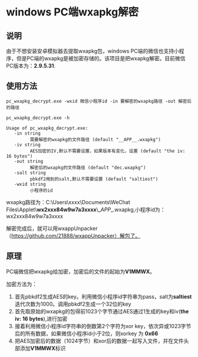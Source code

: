 # windows PC端wxapkg解密

## 说明
由于不想安装安卓模拟器去提取wxapkg包，windows PC端的微信也支持小程序，但是PC端的wxapkg是被加密存储的。该项目是把wxapkg解密。目前微信PC版本为：**2.9.5.31**.
## 使用方法
`pc_wxapkg_decrypt.exe -wxid 微信小程序id -in 要解密的wxapkg路径 -out 解密后的路径`

```
pc_wxapkg_decrypt.exe -h

Usage of pc_wxapkg_decrypt.exe:
   -in string
         需要解密的wxapkg的文件路径 (default "__APP__.wxapkg")
   -iv string
         AES加密的IV,默认不需要设置，如果版本有变化，设置 (default "the iv: 16 bytes")
   -out string
         解密后的wxapkg的文件路径 (default "dec.wxapkg")
   -salt string
         pbkdf2用到的salt,默认不需要设置 (default "saltiest")
   -wxid string
         小程序的id
```

wxapkg路径为：C:\Users\xxxx\Documents\WeChat Files\Applet\\**wx2xxx84w9w7a3xxxx**\\\__APP__.wxapkg,小程序id为：wx2xxx84w9w7a3xxxx

解密完成后，就可以用wxappUnpacker（https://github.com/21888/wxappUnpacker）解包了。
## 原理
PC端微信把wxapkg给加密，加密后的文件的起始为**V1MMWX**。

加密方法为：
1. 首先pbkdf2生成AES的key。利用微信小程序id字符串为pass，salt为**saltiest** 迭代次数为1000。调用pbkdf2生成一个32位的key
2. 首先取原始的wxapkg的包得前1023个字节通过AES通过1生成的key和iv(**the iv: 16 bytes**),进行加密
3. 接着利用微信小程序id字符串的倒数第2个字符为xor key，依次异或1023字节后的所有数据，如果微信小程序id小于2位，则xorkey 为 **0x66**
4. 把AES加密后的数据（1024字节）和xor后的数据一起写入文件，并在文件头部添加**V1MMWX**标识
